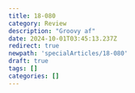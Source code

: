 ```yaml
---
title: 18-080
category: Review
description: "Groovy af"
date: 2024-10-01T03:45:13.237Z
redirect: true
newpath: 'specialArticles/18-080'
draft: true
tags: []
categories: []
---
```

<script context="module">
  import coverimage from '/src/assets/articles/18-080/Cover.jpg'
  
  metadata.coverImage = coverimage
</script>